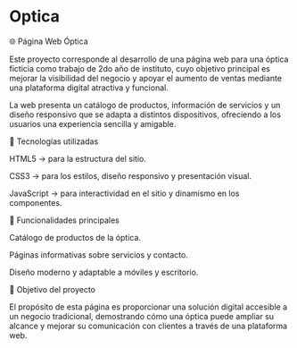 # Optica
🌐 Página Web Óptica

Este proyecto corresponde al desarrollo de una página web para una óptica ficticia como trabajo de 2do año de instituto, cuyo objetivo principal es mejorar la visibilidad del negocio y apoyar el aumento de ventas mediante una plataforma digital atractiva y funcional.

La web presenta un catálogo de productos, información de servicios y un diseño responsivo que se adapta a distintos dispositivos, ofreciendo a los usuarios una experiencia sencilla y amigable.

🚀 Tecnologías utilizadas

HTML5 → para la estructura del sitio.

CSS3 → para los estilos, diseño responsivo y presentación visual.

JavaScript → para interactividad en el sitio y dinamismo en los componentes.

🎯 Funcionalidades principales

Catálogo de productos de la óptica.

Páginas informativas sobre servicios y contacto.

Diseño moderno y adaptable a móviles y escritorio.

📌 Objetivo del proyecto

El propósito de esta página es proporcionar una solución digital accesible a un negocio tradicional, demostrando cómo una óptica puede ampliar su alcance y mejorar su comunicación con clientes a través de una plataforma web.
